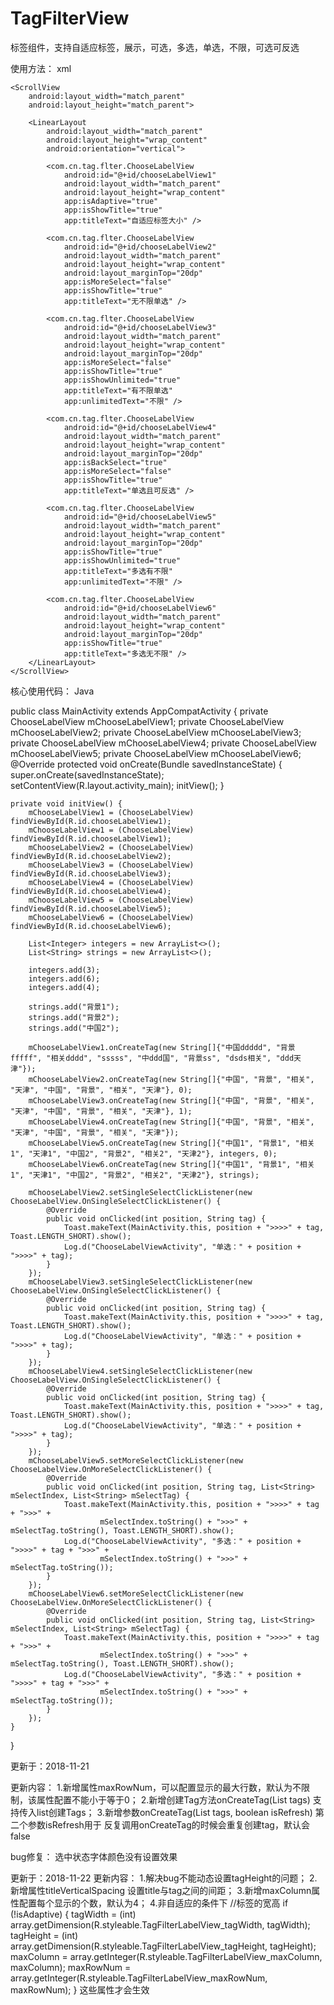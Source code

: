 # TagFilterView
标签组件，支持自适应标签，展示，可选，多选，单选，不限，可选可反选


使用方法：
xml
<?xml version="1.0" encoding="utf-8"?>
<LinearLayout xmlns:android="http://schemas.android.com/apk/res/android"
    xmlns:app="http://schemas.android.com/apk/res-auto"
    android:layout_width="match_parent"
    android:layout_height="match_parent"
    android:paddingTop="15dp">

    <ScrollView
        android:layout_width="match_parent"
        android:layout_height="match_parent">

        <LinearLayout
            android:layout_width="match_parent"
            android:layout_height="wrap_content"
            android:orientation="vertical">

            <com.cn.tag.flter.ChooseLabelView
                android:id="@+id/chooseLabelView1"
                android:layout_width="match_parent"
                android:layout_height="wrap_content"
                app:isAdaptive="true"
                app:isShowTitle="true"
                app:titleText="自适应标签大小" />

            <com.cn.tag.flter.ChooseLabelView
                android:id="@+id/chooseLabelView2"
                android:layout_width="match_parent"
                android:layout_height="wrap_content"
                android:layout_marginTop="20dp"
                app:isMoreSelect="false"
                app:isShowTitle="true"
                app:titleText="无不限单选" />

            <com.cn.tag.flter.ChooseLabelView
                android:id="@+id/chooseLabelView3"
                android:layout_width="match_parent"
                android:layout_height="wrap_content"
                android:layout_marginTop="20dp"
                app:isMoreSelect="false"
                app:isShowTitle="true"
                app:isShowUnlimited="true"
                app:titleText="有不限单选"
                app:unlimitedText="不限" />

            <com.cn.tag.flter.ChooseLabelView
                android:id="@+id/chooseLabelView4"
                android:layout_width="match_parent"
                android:layout_height="wrap_content"
                android:layout_marginTop="20dp"
                app:isBackSelect="true"
                app:isMoreSelect="false"
                app:isShowTitle="true"
                app:titleText="单选且可反选" />

            <com.cn.tag.flter.ChooseLabelView
                android:id="@+id/chooseLabelView5"
                android:layout_width="match_parent"
                android:layout_height="wrap_content"
                android:layout_marginTop="20dp"
                app:isShowTitle="true"
                app:isShowUnlimited="true"
                app:titleText="多选有不限"
                app:unlimitedText="不限" />

            <com.cn.tag.flter.ChooseLabelView
                android:id="@+id/chooseLabelView6"
                android:layout_width="match_parent"
                android:layout_height="wrap_content"
                android:layout_marginTop="20dp"
                app:isShowTitle="true"
                app:titleText="多选无不限" />
        </LinearLayout>
    </ScrollView>
</LinearLayout>

核心使用代码：
Java

public class MainActivity extends AppCompatActivity {
    private ChooseLabelView mChooseLabelView1;
    private ChooseLabelView mChooseLabelView2;
    private ChooseLabelView mChooseLabelView3;
    private ChooseLabelView mChooseLabelView4;
    private ChooseLabelView mChooseLabelView5;
    private ChooseLabelView mChooseLabelView6;
    @Override
    protected void onCreate(Bundle savedInstanceState) {
        super.onCreate(savedInstanceState);
        setContentView(R.layout.activity_main);
        initView();
    }

    private void initView() {
        mChooseLabelView1 = (ChooseLabelView) findViewById(R.id.chooseLabelView1);
        mChooseLabelView1 = (ChooseLabelView) findViewById(R.id.chooseLabelView1);
        mChooseLabelView2 = (ChooseLabelView) findViewById(R.id.chooseLabelView2);
        mChooseLabelView3 = (ChooseLabelView) findViewById(R.id.chooseLabelView3);
        mChooseLabelView4 = (ChooseLabelView) findViewById(R.id.chooseLabelView4);
        mChooseLabelView5 = (ChooseLabelView) findViewById(R.id.chooseLabelView5);
        mChooseLabelView6 = (ChooseLabelView) findViewById(R.id.chooseLabelView6);

        List<Integer> integers = new ArrayList<>();
        List<String> strings = new ArrayList<>();

        integers.add(3);
        integers.add(6);
        integers.add(4);

        strings.add("背景1");
        strings.add("背景2");
        strings.add("中国2");

        mChooseLabelView1.onCreateTag(new String[]{"中国ddddd", "背景fffff", "相关dddd", "sssss", "中ddd国", "背景ss", "dsds相关", "ddd天津"});
        mChooseLabelView2.onCreateTag(new String[]{"中国", "背景", "相关", "天津", "中国", "背景", "相关", "天津"}, 0);
        mChooseLabelView3.onCreateTag(new String[]{"中国", "背景", "相关", "天津", "中国", "背景", "相关", "天津"}, 1);
        mChooseLabelView4.onCreateTag(new String[]{"中国", "背景", "相关", "天津", "中国", "背景", "相关", "天津"});
        mChooseLabelView5.onCreateTag(new String[]{"中国1", "背景1", "相关1", "天津1", "中国2", "背景2", "相关2", "天津2"}, integers, 0);
        mChooseLabelView6.onCreateTag(new String[]{"中国1", "背景1", "相关1", "天津1", "中国2", "背景2", "相关2", "天津2"}, strings);

        mChooseLabelView2.setSingleSelectClickListener(new ChooseLabelView.OnSingleSelectClickListener() {
            @Override
            public void onClicked(int position, String tag) {
                Toast.makeText(MainActivity.this, position + ">>>>" + tag, Toast.LENGTH_SHORT).show();
                Log.d("ChooseLabelViewActivity", "单选：" + position + ">>>>" + tag);
            }
        });
        mChooseLabelView3.setSingleSelectClickListener(new ChooseLabelView.OnSingleSelectClickListener() {
            @Override
            public void onClicked(int position, String tag) {
                Toast.makeText(MainActivity.this, position + ">>>>" + tag, Toast.LENGTH_SHORT).show();
                Log.d("ChooseLabelViewActivity", "单选：" + position + ">>>>" + tag);
            }
        });
        mChooseLabelView4.setSingleSelectClickListener(new ChooseLabelView.OnSingleSelectClickListener() {
            @Override
            public void onClicked(int position, String tag) {
                Toast.makeText(MainActivity.this, position + ">>>>" + tag, Toast.LENGTH_SHORT).show();
                Log.d("ChooseLabelViewActivity", "单选：" + position + ">>>>" + tag);
            }
        });
        mChooseLabelView5.setMoreSelectClickListener(new ChooseLabelView.OnMoreSelectClickListener() {
            @Override
            public void onClicked(int position, String tag, List<String> mSelectIndex, List<String> mSelectTag) {
                Toast.makeText(MainActivity.this, position + ">>>>" + tag + ">>>" +
                        mSelectIndex.toString() + ">>>" + mSelectTag.toString(), Toast.LENGTH_SHORT).show();
                Log.d("ChooseLabelViewActivity", "多选：" + position + ">>>>" + tag + ">>>" +
                        mSelectIndex.toString() + ">>>" + mSelectTag.toString());
            }
        });
        mChooseLabelView6.setMoreSelectClickListener(new ChooseLabelView.OnMoreSelectClickListener() {
            @Override
            public void onClicked(int position, String tag, List<String> mSelectIndex, List<String> mSelectTag) {
                Toast.makeText(MainActivity.this, position + ">>>>" + tag + ">>>" +
                        mSelectIndex.toString() + ">>>" + mSelectTag.toString(), Toast.LENGTH_SHORT).show();
                Log.d("ChooseLabelViewActivity", "多选：" + position + ">>>>" + tag + ">>>" +
                        mSelectIndex.toString() + ">>>" + mSelectTag.toString());
            }
        });
    }
}

更新于：2018-11-21

更新内容：
1.新增属性maxRowNum，可以配置显示的最大行数，默认为不限制，该属性配置不能小于等于0；
2.新增创建Tag方法onCreateTag(List<String> tags) 支持传入list创建Tags；
3.新增参数onCreateTag(List<String> tags, boolean isRefresh) 第二个参数isRefresh用于
反复调用onCreateTag的时候会重复创建tag，默认会false

bug修复：
选中状态字体颜色没有设置效果


更新于：2018-11-22
更新内容：
1.解决bug不能动态设置tagHeight的问题；
2.新增属性titleVerticalSpacing 设置title与tag之间的间距；
3.新增maxColumn属性配置每个显示的个数，默认为4；
4.非自适应的条件下
//标签的宽高
            if (!isAdaptive) {
                tagWidth = (int) array.getDimension(R.styleable.TagFilterLabelView_tagWidth, tagWidth);
                tagHeight = (int) array.getDimension(R.styleable.TagFilterLabelView_tagHeight, tagHeight);
                maxColumn = array.getInteger(R.styleable.TagFilterLabelView_maxColumn, maxColumn);
                maxRowNum = array.getInteger(R.styleable.TagFilterLabelView_maxRowNum, maxRowNum);
            }
            这些属性才会生效